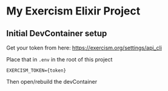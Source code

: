 # My Exercism Elixir Project

## Initial DevContainer setup
Get your token from here:
https://exercism.org/settings/api_cli

Place that in `.env` in the root of this project

```
EXERCISM_TOKEN={token}
```

Then open/rebuild the devContainer